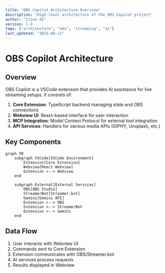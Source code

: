 ```yaml
---
title: "OBS Copilot Architecture Overview"
description: "High-level architecture of the OBS Copilot project"
author: "Cline AI"
version: 1.0
tags: ["architecture", "obs", "streaming", "ai"]
last_updated: "2025-08-11"
---
```


# OBS Copilot Architecture

## Overview
OBS Copilot is a VSCode extension that provides AI assistance for live streaming setups. It consists of:

1. **Core Extension**: TypeScript backend managing state and OBS connections
2. **Webview UI**: React-based interface for user interaction
3. **MCP Integration**: Model Context Protocol for external tool integration
4. **API Services**: Handlers for various media APIs (GIPHY, Unsplash, etc.)

## Key Components

```mermaid
graph TB
    subgraph VSCode[VSCode Environment]
        Extension[Core Extension]
        Webview[React Webview]
        Extension <--> Webview
    end

    subgraph External[External Services]
        OBS[OBS Studio]
        StreamerBot[Streamer.bot]
        Gemini[Gemini API]
        Extension <--> OBS
        Extension <--> StreamerBot
        Extension <--> Gemini
    end
```

## Data Flow
1. User interacts with Webview UI
2. Commands sent to Core Extension
3. Extension communicates with OBS/Streamer.bot
4. AI services process requests
5. Results displayed in Webview
